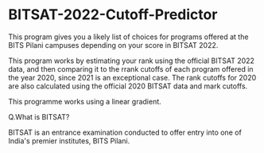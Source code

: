 # BITSAT-2022-Cutoff-Predictor
This program gives you a likely list of choices for programs offered at the BITS Pilani campuses depending on your score in BITSAT 2022.


This program works by estimating your rank using the official BITSAT 2022 data, and then comparing it to the rrank cutoffs of each program offered in the year 2020, since 2021 is an exceptional case. The rank cutoffs for 2020 are also calculated using the official 2020 BITSAT data and mark cutoffs.

This programme works using a linear gradient.

Q.What is BITSAT?

BITSAT is an entrance examination conducted to offer entry into one of India's premier institutes, BITS Pilani.
